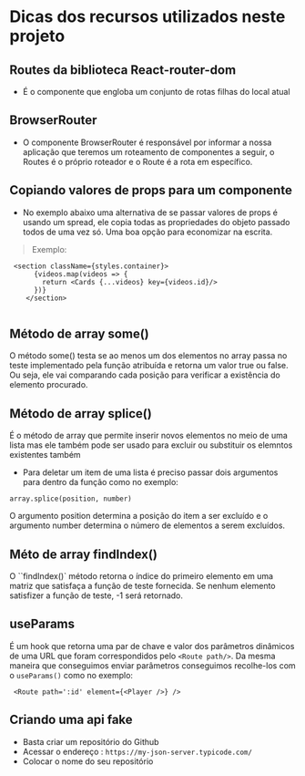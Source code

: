 # Dicas dos recursos utilizados neste projeto

## Routes da biblioteca React-router-dom

- É o componente que engloba um conjunto de rotas filhas do local atual 

## BrowserRouter

- O componente BrowserRouter é responsável por informar a nossa aplicação que teremos um roteamento de componentes a seguir, o Routes é o próprio roteador e o Route é a rota em específico.

## Copiando valores de props para um componente

- No exemplo abaixo uma alternativa de se passar valores de props é usando um spread, ele copia todas as propriedades do objeto passado todos de uma vez só. Uma boa opção para economizar na escrita.

> Exemplo:

```
 <section className={styles.container}>
      {videos.map(videos => {
        return <Cards {...videos} key={videos.id}/>
      })}
    </section>
    
```

## Método de array some()

O método some() testa se ao menos um dos elementos no array passa no teste implementado pela função atribuída e retorna um valor true ou false. Ou seja, ele vai comparando cada posição para verificar a existência do elemento procurado.

## Método de array splice()

É o método de array que permite  inserir novos elementos no meio de uma lista mas ele também  pode ser usado para excluir ou substituir os elemntos existentes  também 
- Para deletar um item de uma lista é preciso passar dois argumentos para dentro da função como no exemplo:

```
array.splice(position, number)
```
O argumento position determina a posição do  item a ser excluído e o argumento number determina o número de elementos a serem excluídos.

## Méto de array findIndex()

O ``findIndex()` método retorna o índice do primeiro elemento em uma matriz que satisfaça a função de teste fornecida. Se nenhum elemento satisfizer a função de teste, -1 será retornado.

## useParams

É um hook que retorna uma par de chave e valor dos parâmetros dinâmicos de uma URL que foram correspondidos pelo `<Route path/>`.
Da mesma maneira que conseguimos enviar parâmetros conseguimos recolhe-los com o `useParams()` como no exemplo:

```
 <Route path=':id' element={<Player />} />
```


## Criando uma api fake

- Basta criar um repositório do Github
- Acessar o endereço : `https://my-json-server.typicode.com/`
- Colocar o nome do seu repositório 



